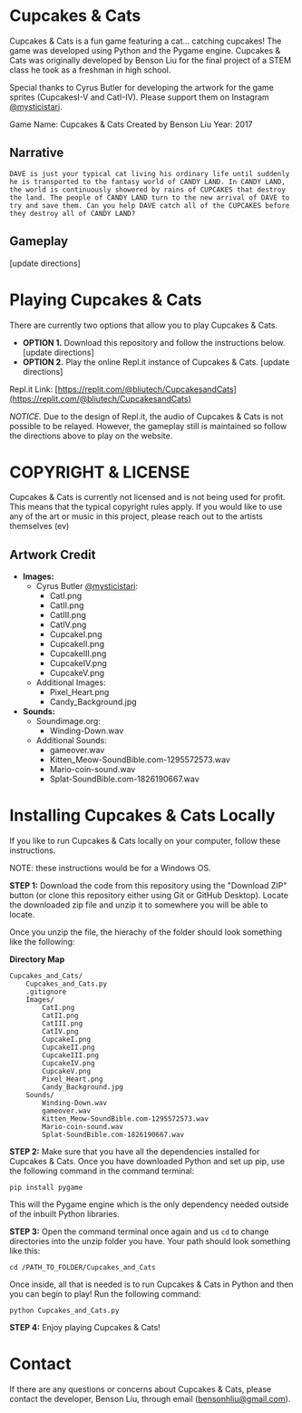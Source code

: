 # Cupcakes & Cats

Cupcakes & Cats is a fun game featuring a cat... catching cupcakes! The game was developed using Python and the Pygame engine. Cupcakes & Cats was originally developed by Benson Liu for the final project of a STEM class he took as a freshman in high school.

Special thanks to Cyrus Butler for developing the artwork for the game sprites (CupcakesI-V and CatI-IV). Please support them on Instagram [@mysticistari](https://www.instagram.com/mysticistari/).

Game Name: Cupcakes & Cats
Created by Benson Liu
Year: 2017

## Narrative
```
DAVE is just your typical cat living his ordinary life until suddenly he is transported to the fantasy world of CANDY LAND. In CANDY LAND, the world is continuously showered by rains of CUPCAKES that destroy the land. The people of CANDY LAND turn to the new arrival of DAVE to try and save them. Can you help DAVE catch all of the CUPCAKES before they destroy all of CANDY LAND?
```

## Gameplay
[update directions]


# Playing Cupcakes & Cats
There are currently two options that allow you to play Cupcakes & Cats.
- **OPTION 1.** Download this repository and follow the instructions below.
[update directions]
- **OPTION 2.** Play the online Repl.it instance of Cupcakes & Cats.
[update directions]

Repl.it Link:
[https://replit.com/@bliutech/CupcakesandCats](https://replit.com/@bliutech/CupcakesandCats)

*NOTICE.* Due to the design of Repl.it, the audio of Cupcakes & Cats is not possible to be relayed. However, the gameplay still is maintained so follow the directions above to play on the website.


# COPYRIGHT & LICENSE
Cupcakes & Cats is currently not licensed and is not being used for profit. This means that the typical copyright rules apply. If you would like to use any of the art or music in this project, please reach out to the artists themselves (ev)

## Artwork Credit
- **Images:**
    - Cyrus Butler [@mysticistari](https://www.instagram.com/mysticistari/):
        - CatI.png
        - CatII.png
        - CatIII.png
        - CatIV.png
        - CupcakeI.png
        - CupcakeII.png
        - CupcakeIII.png
        - CupcakeIV.png
        - CupcakeV.png
    - Additional Images:
        - Pixel_Heart.png
        - Candy_Background.jpg
- **Sounds:**
    - Soundimage.org:
        - Winding-Down.wav
    - Additional Sounds:
        - gameover.wav
        - Kitten_Meow-SoundBible.com-1295572573.wav
        - Mario-coin-sound.wav
        - Splat-SoundBible.com-1826190667.wav

# Installing Cupcakes & Cats Locally
If you like to run Cupcakes & Cats locally on your computer, follow these instructions.

NOTE: these instructions would be for a Windows OS.

**STEP 1:**
Download the code from this repository using the "Download ZIP" button (or clone this repository either using Git or GitHub Desktop). Locate the downloaded zip file and unzip it to somewhere you will be able to locate.

Once you unzip the file, the hierachy of the folder should look something like the following:

**Directory Map**
```
Cupcakes_and_Cats/
    Cupcakes_and_Cats.py
    .gitignore
    Images/
        CatI.png
        CatII.png
        CatIII.png
        CatIV.png
        CupcakeI.png
        CupcakeII.png
        CupcakeIII.png
        CupcakeIV.png
        CupcakeV.png
        Pixel_Heart.png
        Candy_Background.jpg
    Sounds/
        Winding-Down.wav
        gameover.wav
        Kitten_Meow-SoundBible.com-1295572573.wav
        Mario-coin-sound.wav
        Splat-SoundBible.com-1826190667.wav
```

**STEP 2:**
Make sure that you have all the dependencies installed for Cupcakes & Cats. Once you have downloaded Python and set up pip, use the following command in the command terminal:
```
pip install pygame
```
This will the Pygame engine which is the only dependency needed outside of the inbuilt Python libraries.

**STEP 3:**
Open the command terminal once again and us ```cd``` to change directories into the unzip folder you have. Your path should look something like this:
```
cd /PATH_TO_FOLDER/Cupcakes_and_Cats
```
Once inside, all that is needed is to run Cupcakes & Cats in Python and then you can begin to play! Run the following command:
```
python Cupcakes_and_Cats.py
```
**STEP 4:**
Enjoy playing Cupcakes & Cats!

# Contact
If there are any questions or concerns about Cupcakes & Cats, please contact the developer, Benson Liu, through email (bensonhliu@gmail.com).